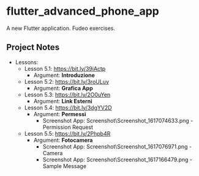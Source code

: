 # flutter_advanced_phone_app

A new Flutter application. Fudeo exercises.

## Project Notes

- Lessons:
    - Lesson 5.1: https://bit.ly/39iActp
        - Argument: **Introduzione**
    - Lesson 5.2: https://bit.ly/3roULuy
        - Argument: **Grafica App**
    - Lesson 5.3: https://bit.ly/2O0uYen
        - Argument: **Link Esterni**
    - Lesson 5.4: https://bit.ly/3dgYV2D
        - Argument: **Permessi**
            - Screenshot App: Screenshot\Screenshot_1617074633.png - Permission Request
    - Lesson 5.5: https://bit.ly/2Phpb4R
        - Argument: **Fotocamera**
            - Screenshot App: Screenshot\Screenshot_1617076971.png - Camera
            - Screenshot App: Screenshot\Screenshot_1617166479.png - Sample Message
